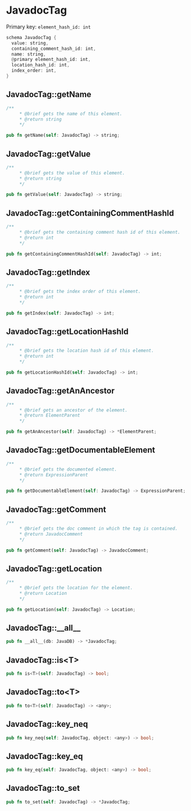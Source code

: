 # JavadocTag

Primary key: `element_hash_id: int`

```rust
schema JavadocTag {
  value: string,
  containing_comment_hash_id: int,
  name: string,
  @primary element_hash_id: int,
  location_hash_id: int,
  index_order: int,
}
```
## JavadocTag::getName

```rust
/**
     * @brief gets the name of this element.
     * @return string
     */
```
```rust
pub fn getName(self: JavadocTag) -> string;
```
## JavadocTag::getValue

```rust
/**
     * @brief gets the value of this element.
     * @return string
     */
```
```rust
pub fn getValue(self: JavadocTag) -> string;
```
## JavadocTag::getContainingCommentHashId

```rust
/**
     * @brief gets the containing comment hash id of this element.
     * @return int
     */
```
```rust
pub fn getContainingCommentHashId(self: JavadocTag) -> int;
```
## JavadocTag::getIndex

```rust
/**
     * @brief gets the index order of this element.
     * @return int
     */
```
```rust
pub fn getIndex(self: JavadocTag) -> int;
```
## JavadocTag::getLocationHashId

```rust
/**
     * @brief gets the location hash id of this element.
     * @return int
     */
```
```rust
pub fn getLocationHashId(self: JavadocTag) -> int;
```
## JavadocTag::getAnAncestor

```rust
/**
     * @brief gets an ancestor of the element.
     * @return ElementParent 
     */
```
```rust
pub fn getAnAncestor(self: JavadocTag) -> *ElementParent;
```
## JavadocTag::getDocumentableElement

```rust
/**
     * @brief gets the documented element.
     * @return ExpressionParent 
     */
```
```rust
pub fn getDocumentableElement(self: JavadocTag) -> ExpressionParent;
```
## JavadocTag::getComment

```rust
/**
     * @brief gets the doc comment in which the tag is contained.
     * @return JavadocComment 
     */
```
```rust
pub fn getComment(self: JavadocTag) -> JavadocComment;
```
## JavadocTag::getLocation

```rust
/**
     * @brief gets the location for the element.
     * @return Location
     */
```
```rust
pub fn getLocation(self: JavadocTag) -> Location;
```
## JavadocTag::\_\_all\_\_

```rust
pub fn __all__(db: JavaDB) -> *JavadocTag;
```
## JavadocTag::is\<T\>

```rust
pub fn is<T>(self: JavadocTag) -> bool;
```
## JavadocTag::to\<T\>

```rust
pub fn to<T>(self: JavadocTag) -> <any>;
```
## JavadocTag::key\_neq

```rust
pub fn key_neq(self: JavadocTag, object: <any>) -> bool;
```
## JavadocTag::key\_eq

```rust
pub fn key_eq(self: JavadocTag, object: <any>) -> bool;
```
## JavadocTag::to\_set

```rust
pub fn to_set(self: JavadocTag) -> *JavadocTag;
```
